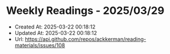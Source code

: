 # Weekly Readings - 2025/03/29

- Created At: 2025-03-22 00:18:12
- Updated At: 2025-03-22 00:18:12
- Url: https://api.github.com/repos/ackkerman/reading-materials/issues/108

